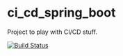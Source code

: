 # ci_cd_spring_boot

Project to play with CI/CD stuff.

[![Build Status](https://travis-ci.org/MikhailZheltyshev/ci_cd_spring_boot.svg?branch=master)](https://travis-ci.org/MikhailZheltyshev/ci_cd_spring_boot)

